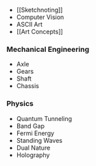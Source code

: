 - [[Sketchnoting]]
- Computer Vision
- ASCII Art
- [[Art Concepts]]

### Mechanical Engineering
- Axle
- Gears
- Shaft
- Chassis
### Physics
- Quantum Tunneling
- Band Gap
- Fermi Energy
- Standing Waves
- Dual Nature
- Holography